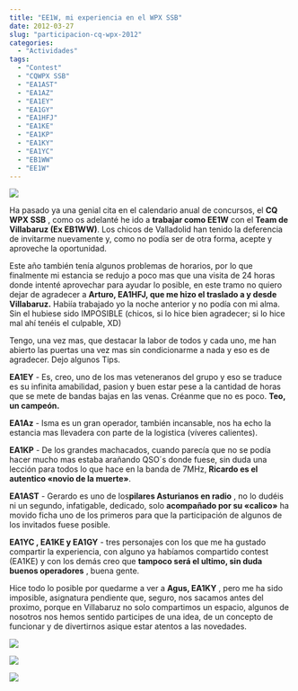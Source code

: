```yaml
---
title: "EE1W, mi experiencia en el WPX SSB"
date: 2012-03-27
slug: "participacion-cq-wpx-2012"
categories:
  - "Actividades"
tags:
  - "Contest"
  - "CQWPX SSB"
  - "EA1AST"
  - "EA1AZ"
  - "EA1EY"
  - "EA1GY"
  - "EA1HFJ"
  - "EA1KE"
  - "EA1KP"
  - "EA1KY"
  - "EA1YC"
  - "EB1WW"
  - "EE1W"
---
```


![](http://eb1tr.info/wp-content/uploads/2012/03/ee1w.png)

Ha pasado ya una genial cita en el calendario anual de concursos, el **CQ WPX SSB** , como os adelanté he ido a **trabajar como EE1W** con el **Team de Villabaruz (Ex EB1WW)**. Los chicos de Valladolid han tenido la deferencia de invitarme nuevamente y, como no podía ser de otra forma, acepte y aproveche la oportunidad.

Este año también tenía algunos problemas de horarios, por lo que finalmente mi estancia se redujo a poco mas que una visita de 24 horas donde intenté aprovechar para ayudar lo posible, en este tramo no quiero dejar de agradecer a **Arturo, EA1HFJ, que me hizo el traslado a y desde Villabaruz.** Habiía trabajado yo la noche anterior y no podía con mi alma. Sin el hubiese sido IMPOSIBLE (chicos, si lo hice bien agradecer; si lo hice mal ahí tenéis el culpable, XD)

Tengo, una vez mas, que destacar la labor de todos y cada uno, me han abierto las puertas una vez mas sin condicionarme a nada y eso es de agradecer. Dejo algunos Tips.

**EA1EY** - Es, creo, uno de los mas veteneranos del grupo y eso se traduce es su infinita amabilidad, pasion y buen estar pese a la cantidad de horas que se mete de bandas bajas en las venas. Créanme que no es poco. **Teo, un campeón.**

**EA1Az** - Isma es un gran operador, también incansable, nos ha echo la estancia mas llevadera con parte de la logistica (víveres calientes).

**EA1KP** - De los grandes machacados, cuando parecía que no se podía hacer mucho mas estaba arañando QSO´s donde fuese, sin duda una lección para todos lo que hace en la banda de 7MHz, **Ricardo es el autentico «novio de la muerte»**.

**EA1AST** - Gerardo es uno de los**pilares Asturianos en radio** , no lo dudéis ni un segundo, infatigable, dedicado, solo **acompañado por su «calico»** ha movido ficha uno de los primeros para que la participación de algunos de los invitados fuese posible.

**EA1YC , EA1KE y EA1GY** - tres personajes con los que me ha gustado compartir la experiencia, con alguno ya habíamos compartido contest (EA1KE) y con los demás creo que **tampoco será el ultimo, sin duda buenos operadores** , buena gente.

Hice todo lo posible por quedarme a ver a **Agus, EA1KY** , pero me ha sido imposible, asignatura pendiente que, seguro, nos sacamos antes del proximo, porque en Villabaruz no solo compartimos un espacio, algunos de nosotros nos hemos sentido participes de una idea, de un concepto de funcionar y de divertirnos asique estar atentos a las novedades.

[![](https://www.eb1tr.com/wp-content/uploads/2012/03/DSC02763-150x150.jpg)](https://www.eb1tr.com/wp-content/uploads/2012/03/DSC02763.jpg)

[![](https://www.eb1tr.com/wp-content/uploads/2012/03/DSC02769-150x150.jpg)](https://www.eb1tr.com/wp-content/uploads/2012/03/DSC02769.jpg)

[![](https://www.eb1tr.com/wp-content/uploads/2012/03/DSC02781-150x150.jpg)](https://www.eb1tr.com/wp-content/uploads/2012/03/DSC02781.jpg)
  

